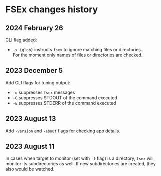 # FSEx changes history

## 2024 February 26

CLI flag added:
* `-x {glob}` instructs `fsex` to ignore matching files or directories.  
For the moment only names of files or directories are checked.

## 2023 December 5

Add CLI flags for tuning output:
* `-q` suppresses `fsex` messages
* `-O` suppresses STDOUT of the command executed
* `-E` suppresses STDERR of the command executed

## 2023 August 13

Add `-version` and `-about` flags for checking app details.

## 2023 August 11

In cases when target to monitor (set with `-f` flag) is a directory,
`fsex` will monitor its subdirectories as well.
If new subdirectories are created, they also would be watched.